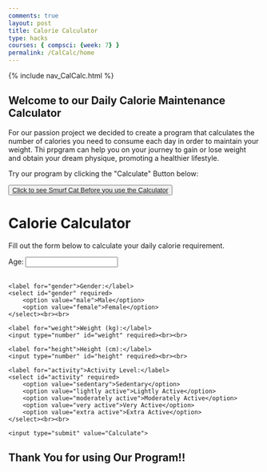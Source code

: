 ```yaml
---
comments: true
layout: post
title: Calorie Calculator
type: hacks
courses: { compsci: {week: 7} }
permalink: /CalCalc/home
---
```


{% include nav_CalCalc.html %}

## Welcome to our Daily Calorie Maintenance Calculator

For our passion project we decided to create a program that calculates the number of calories you need to consume each day in order to maintain your weight. Thi prpgram can help you on your journey to gain or lose weight and obtain your dream physique, promoting a healthier lifestyle. 

<p>Try our program by clicking the "Calculate" Button below:</p>
<button><a href="https://www.google.com/search?sca_esv=569384727&q=smurf+cat+meme&tbm=vid&source=lnms&sa=X&ved=2ahUKEwidooPHqM-BAxXKMUQIHRsGCGEQ0pQJegQICRAB&biw=1440&bih=702&dpr=2&safe=active&ssui=on#fpstate=ive&vld=cid:b4627ef3,vid:Gmc00FKuH70,st:0">Click to see Smurf Cat Before you use the Calculator</a></button>

# Calorie Calculator

Fill out the form below to calculate your daily calorie requirement.

<form id="calorieForm">
    <label for="age">Age:</label>
    <input type="number" id="age" required><br><br>

    <label for="gender">Gender:</label>
    <select id="gender" required>
        <option value="male">Male</option>
        <option value="female">Female</option>
    </select><br><br>

    <label for="weight">Weight (kg):</label>
    <input type="number" id="weight" required><br><br>

    <label for="height">Height (cm):</label>
    <input type="number" id="height" required><br><br>

    <label for="activity">Activity Level:</label>
    <select id="activity" required>
        <option value="sedentary">Sedentary</option>
        <option value="lightly active">Lightly Active</option>
        <option value="moderately active">Moderately Active</option>
        <option value="very active">Very Active</option>
        <option value="extra active">Extra Active</option>
    </select><br><br>

    <input type="submit" value="Calculate">
</form>

<div id="result"></div>

<script>
    document.getElementById("calorieForm").addEventListener("submit", function (event) {
        event.preventDefault();

        const age = parseFloat(document.getElementById("age").value);
        const gender = document.getElementById("gender").value;
        const weight = parseFloat(document.getElementById("weight").value);
        const height = parseFloat(document.getElementById("height").value);
        const activity = document.getElementById("activity").value;

        // Send a POST request to the Python backend
        fetch("/Users/Jayden.Chen/vscode/csp/_posts/CalCalc/2023-10-3-CalCalc-backend.py", {
            method: "POST",
            headers: {
                "Content-Type": "application/json",
            },
            body: JSON.stringify({ age, gender, weight, height, activity }),
        })
            .then((response) => response.json())
            .then((data) => {
                const resultElement = document.getElementById("result");
                resultElement.innerHTML = `Your daily calorie requirement is approximately ${data.calories.toFixed(2)} calories.`;
                resultElement.style.display = "block"; // Display the result
            })
            .catch((error) => {
                console.error("Error:", error);
            });
    });
</script>



## Thank You for using Our Program!!
